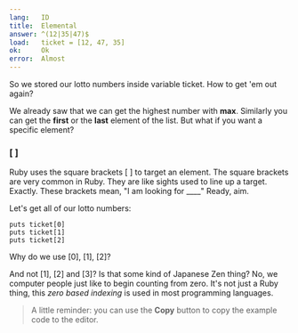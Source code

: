```yaml
---
lang:   ID
title:  Elemental
answer: ^(12|35|47)$
load:   ticket = [12, 47, 35]
ok:     Ok
error:  Almost
---
```


So we stored our lotto numbers inside variable ticket. How to get 'em out again?

We already saw that we can get the highest number with __max__. Similarly you can
get the __first__ or the __last__ element of the list.
But what if you want a specific element?

### [ ]
Ruby uses the square brackets [ ] to target an element.
The square brackets are very common in Ruby.
They are like sights used to line up a target. Exactly.
These brackets mean, "I am looking for ____" Ready, aim.

Let's get all of our lotto numbers:

    puts ticket[0]
    puts ticket[1]
    puts ticket[2]

Why do we use [0], [1], [2]?

And not [1], [2] and [3]? Is that some kind of Japanese Zen thing?
No, we computer people just like to begin counting from zero. It's not just a Ruby thing,
this _zero based indexing_ is used in most programming languages.

> A little reminder: you can use the __Copy__ button to copy the example code to the editor.
